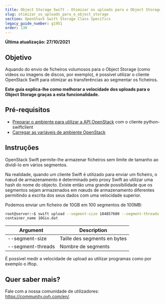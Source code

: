 ```yaml
---
title: Object Storage Swift - Otimizar os uploads para o Object Storage
slug: otimizar_os_uploads_para_o_object_storage
section: OpenStack Swift Storage Class Specifics
legacy_guide_number: g1951
order: 130
---
```


**Última atualização: 27/10/2021**
  
## Objetivo

Aquando do envio de ficheiros volumosos para o Object Storage (como vídeos ou imagens de discos, por exemplo), é possível utilizar o cliente OpenStack Swift para otimizar as transferências ao segmentar os ficheiros.

**Este guia explica-lhe como melhorar a velocidade dos uploads para o Object Storage graças a esta funcionalidade.**


## Pré-requisitos

- [Preparar o ambiente para utilizar a API OpenStack](https://docs.ovh.com/pt/public-cloud/preparar_o_ambiente_para_utilizar_a_api_openstack/) com o cliente python-swiftclient
- [Carregar as variáveis de ambiente OpenStack](https://docs.ovh.com/pt/public-cloud/carregar-as-variaveis-de-ambiente-openstack/)

## Instruções

OpenStack Swift permite-lhe armazenar ficheiros sem limite de tamanho ao dividi-lo em vários segmentos.

Na realidade, quando um cliente Swift é utilizado para enviar um ficheiro, o nœud de armazenamento é determinado pelo proxy Swift ao utilizar uma hash do nome do objecto.
Existe então uma grande possibilidade que os segmentos sejam armazenados em nœuds de armazenamento diferentes permitindo a escrita dos seus dados com uma velocidade superior.

Podemos enviar um ficheiro de 10GB em 100 segmentos de 100MB:

```bash
root@server:~$ swift upload --segment-size 104857600 --segment-threads 100
container_name 10Gio.dat
```

|Argument|Description|
|---|---|
|--segment-size|Taille des segments en bytes|
|--segment-threads|Nombre de segments|


É possível medir a velocidade de upload ao utilizar programas como por exemplo o iftop.

## Quer saber mais?
 
Fale com a nossa comunidade de utilizadores: <https://community.ovh.com/en/>.
